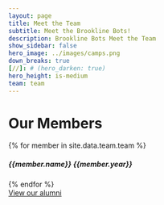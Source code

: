 ```yaml
---
layout: page
title: Meet the Team 
subtitle: Meet the Brookline Bots!
description: Brookline Bots Meet the Team
show_sidebar: false
hero_image: ../images/camps.png
down_breaks: true
[//]: # (hero_darken: true)
hero_height: is-medium
team: team
---
```


<main>
    <h1>Our Members</h1>
    <div>
        {% for member in site.data.team.team %}
        <div>
            <h5>{{member.name}} {{member.year}}</h5>
        </div>
        {% endfor %}
        <div id="button-wrapper">
            <a href="/alumni" class="button">View our alumni</a>
        </div>
    </div>
</main>

[//]: # (<main>)

[//]: # (    <h1>Our Members</h1>)

[//]: # (    <div>)

[//]: # (        {% for member in site.data.team.team %})

[//]: # (        <div>)

[//]: # (            <img src="{{ member.image }}">)

[//]: # (            <p class="label">{{ member.role }}</p>)

[//]: # (            <h5>{{ member.name }} {{ member.year }}</h5>)

[//]: # (            <p>{{ member.bio }}</p>)

[//]: # (        </div>)

[//]: # (        {% endfor %})

[//]: # (        <div id="button-wrapper">)

[//]: # (            <a href="/alumni" class="button">View our alumni</a>)

[//]: # (        </div>)

[//]: # (    </div>)

[//]: # (</main>)

    


